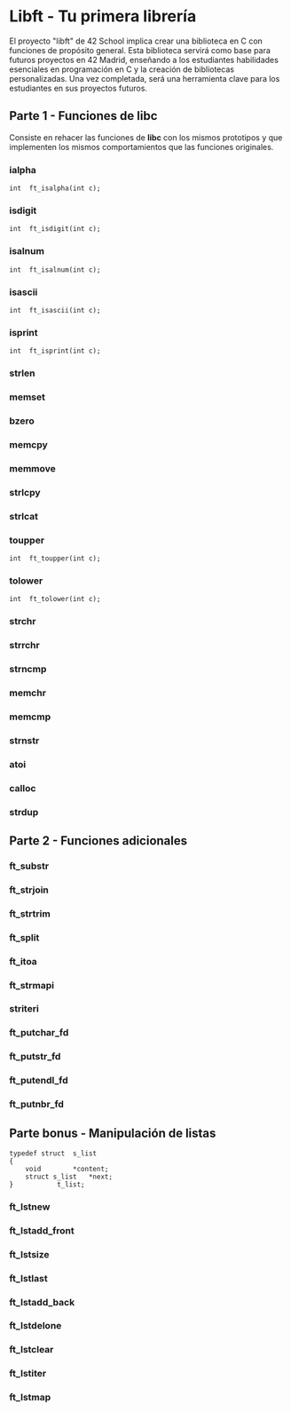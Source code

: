 # Libft - Tu primera librería
El proyecto "libft" de 42 School implica crear una biblioteca en C con funciones de propósito general. Esta biblioteca servirá como base para futuros proyectos en 42 Madrid, enseñando a los estudiantes habilidades esenciales en programación en C y la creación de bibliotecas personalizadas. Una vez completada, será una herramienta clave para los estudiantes en sus proyectos futuros.

## Parte 1 - Funciones de libc
Consiste en rehacer las funciones de **libc** con los mismos prototipos y que implementen los mismos comportamientos que las funciones originales.
### ialpha
```int	ft_isalpha(int c);```
### isdigit
```int	ft_isdigit(int c);```
### isalnum
```int	ft_isalnum(int c);```
### isascii
```int	ft_isascii(int c);```
### isprint
```int	ft_isprint(int c);```
### strlen
### memset
### bzero
### memcpy
### memmove
### strlcpy
### strlcat
### toupper
```int	ft_toupper(int c);```
### tolower
```int	ft_tolower(int c);```
### strchr
### strrchr
### strncmp
### memchr
### memcmp
### strnstr
### atoi
### calloc
### strdup

## Parte 2 - Funciones adicionales
### ft_substr
### ft_strjoin
### ft_strtrim
### ft_split
### ft_itoa
### ft_strmapi
### striteri
### ft_putchar_fd
### ft_putstr_fd
### ft_putendl_fd
### ft_putnbr_fd

## Parte bonus - Manipulación de listas
```
typedef struct	s_list
{
	void		*content;
 	struct s_list	*next;
}			t_list;
```
### ft_lstnew
### ft_lstadd_front
### ft_lstsize
### ft_lstlast
### ft_lstadd_back
### ft_lstdelone
### ft_lstclear
### ft_lstiter
### ft_lstmap
